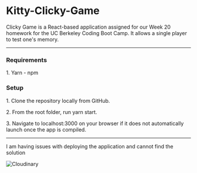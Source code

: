 # Kitty-Clicky-Game

Clicky Game is a React-based application assigned for our Week 20 homework for the UC Berkeley Coding Boot Camp. It allows a single player to test one's memory.

<hr>
<h3>Requirements</h3>
1. Yarn - npm
<h3>Setup</h3>
<p>1. Clone the repository locally from GitHub.</p>
<p>2. From the root folder, run yarn start.</p>
<p>3. Navigate to localhost:3000 on your browser if it does not automatically launch once the app is compiled.</p>

<hr>
<p>I am having issues with deploying the application and cannot find the solution</p>
<img src="http://res.cloudinary.com/deuxif1bt/image/upload/v1524854426/error.png" alt="Cloudinary">

